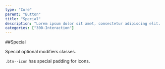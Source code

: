 ```yaml
---
type: "Core"
parent: "Button"
title: "Special"
description: "Lorem ipsum dolor sit amet, consectetur adipiscing elit. Nunc tempus laoreet leo sit amet iaculis."
categories: ["300-Interaction"]
---
```


##Special

Special optional modifiers classes.

`.btn--icon` has special padding for icons.

<demo>
  <demovanilla src="inline/core/button/special">
  </demovanilla>
</demo>

